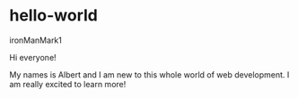 # hello-world
ironManMark1

Hi everyone!

My names is Albert and I am new to this whole world of web development. I am really excited to learn more!
